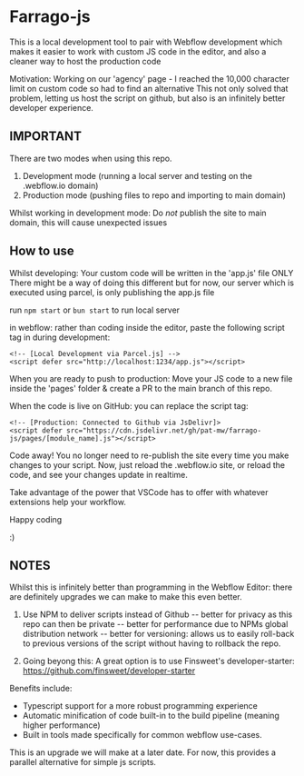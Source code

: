 # Farrago-js

This is a local development tool to pair with Webflow development which makes it easier to work with custom JS code in the editor, and also a cleaner way to host the production code

Motivation: Working on our 'agency' page - I reached the 10,000 character limit on custom code so had to find an alternative
This not only solved that problem, letting us host the script on github, but also is an infinitely better developer experience.

## IMPORTANT
There are two modes when using this repo.

1. Development mode (running a local server and testing on the .webflow.io domain)
2. Production mode (pushing files to repo and importing to main domain)

Whilst working in development mode: Do *not* publish the site to main domain, this will cause unexpected issues

## How to use
Whilst developing: Your custom code will be written in the 'app.js' file ONLY
There might be a way of doing this different but for now, our server which is executed using parcel, is only publishing the app.js file

run `npm start` or `bun start` to run local server

in webflow: rather than coding inside the editor, paste the following script tag in during development:

```
<!-- [Local Development via Parcel.js] -->
<script defer src="http://localhost:1234/app.js"></script>
```

When you are ready to push to production: Move your JS code to a new file inside the 'pages' folder & create a PR to the main branch of this repo.

When the code is live on GitHub: you can replace the script tag:
```
<!-- [Production: Connected to Github via JsDelivr]>
<script defer src="https://cdn.jsdelivr.net/gh/pat-mw/farrago-js/pages/[module_name].js"></script>
```

Code away! You no longer need to re-publish the site every time you make changes to your script. Now, just reload the .webflow.io site, or reload the code, and see your changes update in realtime.

Take advantage of the power that VSCode has to offer with whatever extensions help your workflow.

Happy coding

:)


## NOTES
Whilst this is infinitely better than programming in the Webflow Editor: there are definitely upgrades we can make 
to make this even better.

1. Use NPM to deliver scripts instead of Github 
-- better for privacy as this repo can then be private
-- better for performance due to NPMs global distribution network
-- better for versioning: allows us to easily roll-back to previous versions of the script without having to rollback the repo.


2. Going beyong this: A great option is to use Finsweet's developer-starter: 
https://github.com/finsweet/developer-starter

Benefits include:
- Typescript support for a more robust programming experience
- Automatic minification of code built-in to the build pipeline (meaning higher performance)
- Built in tools made specifically for common webflow use-cases.

This is an upgrade we will make at a later date. For now, this provides a parallel alternative for simple js scripts.
